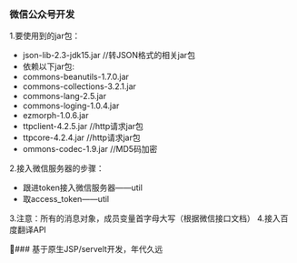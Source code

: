 ### 微信公众号开发
1.要使用到的jar包：
* json-lib-2.3-jdk15.jar  //转JSON格式的相关jar包
* 依赖以下jar包:
* commons-beanutils-1.7.0.jar
* commons-collections-3.2.1.jar
* commons-lang-2.5.jar
* commons-loging-1.0.4.jar
* ezmorph-1.0.6.jar
* ttpclient-4.2.5.jar   //http请求jar包
* ttpcore-4.2.4.jar     //http请求jar包
* ommons-codec-1.9.jar  //MD5码加密

2.接入微信服务器的步骤：
* 跟进token接入微信服务器——util
* 取access_token——util

3.注意：所有的消息对象，成员变量首字母大写（根据微信接口文档）
4.接入百度翻译API

### 基于原生JSP/servelt开发，年代久远
